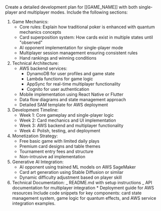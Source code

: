 Create a detailed development plan for [[GAME_NAME]] with both single-player and multiplayer modes. Include the following sections:

1. Game Mechanics:
   - Core rules: Explain how traditional poker is enhanced with quantum mechanics concepts
   - Card superposition system: How cards exist in multiple states until "observed"
   - AI opponent implementation for single-player mode
   - Multiplayer session management ensuring consistent rules
   - Hand rankings and winning conditions
2. Technical Architecture:
   - AWS backend services:
     - DynamoDB for user profiles and game state
     - Lambda functions for game logic
     - AppSync for real-time multiplayer functionality
     - Cognito for user authentication
   - Mobile implementation using React Native or Flutter
   - Data flow diagrams and state management approach
   - Detailed SAM template for AWS deployment
3. Development Timeline:
   - Week 1: Core gameplay and single-player logic
   - Week 2: Card mechanics and UI implementation
   - Week 3: AWS backend and multiplayer functionality
   - Week 4: Polish, testing, and deployment
4. Monetization Strategy:
   - Free basic game with limited daily plays
   - Premium card designs and table themes
   - Tournament entry fees and structure
   - Non-intrusive ad implementation
5. Generative AI Integration:
   - AI opponent using trained ML models on AWS SageMaker
   - Card art generation using Stable Diffusion or similar
   - Dynamic difficulty adjustment based on player skill
6. Technical Documentation:
   _ README.md with setup instructions
   _ API documentation for multiplayer integration \* Deployment guide for AWS resources
   Include code snippets for key components: card state management system, game logic for quantum effects, and AWS service integration examples.
